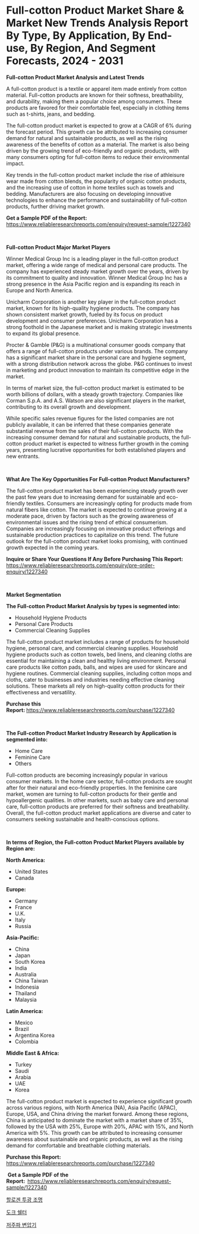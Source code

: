 <p><h1>Full-cotton Product Market Share & Market New Trends Analysis Report By Type, By Application, By End-use, By Region, And Segment Forecasts, 2024 - 2031</h1></p><p><strong>Full-cotton Product Market Analysis and Latest Trends</strong></p>
<p><p>A full-cotton product is a textile or apparel item made entirely from cotton material. Full-cotton products are known for their softness, breathability, and durability, making them a popular choice among consumers. These products are favored for their comfortable feel, especially in clothing items such as t-shirts, jeans, and bedding.</p><p>The full-cotton product market is expected to grow at a CAGR of 6% during the forecast period. This growth can be attributed to increasing consumer demand for natural and sustainable products, as well as the rising awareness of the benefits of cotton as a material. The market is also being driven by the growing trend of eco-friendly and organic products, with many consumers opting for full-cotton items to reduce their environmental impact.</p><p>Key trends in the full-cotton product market include the rise of athleisure wear made from cotton blends, the popularity of organic cotton products, and the increasing use of cotton in home textiles such as towels and bedding. Manufacturers are also focusing on developing innovative technologies to enhance the performance and sustainability of full-cotton products, further driving market growth.</p></p>
<p><strong>Get a Sample PDF of the Report:&nbsp;</strong> <a href="https://www.reliableresearchreports.com/enquiry/request-sample/1227340">https://www.reliableresearchreports.com/enquiry/request-sample/1227340</a></p>
<p>&nbsp;</p>
<p><strong>Full-cotton Product Major Market Players</strong></p>
<p><p>Winner Medical Group Inc is a leading player in the full-cotton product market, offering a wide range of medical and personal care products. The company has experienced steady market growth over the years, driven by its commitment to quality and innovation. Winner Medical Group Inc has a strong presence in the Asia Pacific region and is expanding its reach in Europe and North America.</p><p>Unicharm Corporation is another key player in the full-cotton product market, known for its high-quality hygiene products. The company has shown consistent market growth, fueled by its focus on product development and consumer preferences. Unicharm Corporation has a strong foothold in the Japanese market and is making strategic investments to expand its global presence.</p><p>Procter & Gamble (P&G) is a multinational consumer goods company that offers a range of full-cotton products under various brands. The company has a significant market share in the personal care and hygiene segment, with a strong distribution network across the globe. P&G continues to invest in marketing and product innovation to maintain its competitive edge in the market.</p><p>In terms of market size, the full-cotton product market is estimated to be worth billions of dollars, with a steady growth trajectory. Companies like Corman S.p.A. and A.S. Watson are also significant players in the market, contributing to its overall growth and development.</p><p>While specific sales revenue figures for the listed companies are not publicly available, it can be inferred that these companies generate substantial revenue from the sales of their full-cotton products. With the increasing consumer demand for natural and sustainable products, the full-cotton product market is expected to witness further growth in the coming years, presenting lucrative opportunities for both established players and new entrants.</p></p>
<p>&nbsp;</p>
<p><strong>What Are The Key Opportunities For Full-cotton Product Manufacturers?</strong></p>
<p><p>The full-cotton product market has been experiencing steady growth over the past few years due to increasing demand for sustainable and eco-friendly textiles. Consumers are increasingly opting for products made from natural fibers like cotton. The market is expected to continue growing at a moderate pace, driven by factors such as the growing awareness of environmental issues and the rising trend of ethical consumerism. Companies are increasingly focusing on innovative product offerings and sustainable production practices to capitalize on this trend. The future outlook for the full-cotton product market looks promising, with continued growth expected in the coming years.</p></p>
<p><strong>Inquire or Share Your Questions If Any Before Purchasing This Report:</strong> <a href="https://www.reliableresearchreports.com/enquiry/pre-order-enquiry/1227340">https://www.reliableresearchreports.com/enquiry/pre-order-enquiry/1227340</a></p>
<p>&nbsp;</p>
<p><strong>Market Segmentation</strong></p>
<p><strong>The Full-cotton Product Market Analysis by types is segmented into:</strong></p>
<p><ul><li>Household Hygiene Products</li><li>Personal Care Products</li><li>Commercial Cleaning Supplies</li></ul></p>
<p><p>The full-cotton product market includes a range of products for household hygiene, personal care, and commercial cleaning supplies. Household hygiene products such as cotton towels, bed linens, and cleaning cloths are essential for maintaining a clean and healthy living environment. Personal care products like cotton pads, balls, and wipes are used for skincare and hygiene routines. Commercial cleaning supplies, including cotton mops and cloths, cater to businesses and industries needing effective cleaning solutions. These markets all rely on high-quality cotton products for their effectiveness and versatility.</p></p>
<p><strong>Purchase this Report:&nbsp;</strong><a href="https://www.reliableresearchreports.com/purchase/1227340">https://www.reliableresearchreports.com/purchase/1227340</a></p>
<p>&nbsp;</p>
<p><strong>The Full-cotton Product Market Industry Research by Application is segmented into:</strong></p>
<p><ul><li>Home Care</li><li>Feminine Care</li><li>Others</li></ul></p>
<p><p>Full-cotton products are becoming increasingly popular in various consumer markets. In the home care sector, full-cotton products are sought after for their natural and eco-friendly properties. In the feminine care market, women are turning to full-cotton products for their gentle and hypoallergenic qualities. In other markets, such as baby care and personal care, full-cotton products are preferred for their softness and breathability. Overall, the full-cotton product market applications are diverse and cater to consumers seeking sustainable and health-conscious options.</p></p>
<p>&nbsp;</p>
<p><strong>In terms of Region, the Full-cotton Product Market Players available by Region are:</strong></p>
<p>
    <p> <strong> North America: </strong>
        <ul>
            <li>United States</li>
            <li>Canada</li>
        </ul>
        </p> 
    <p> <strong> Europe: </strong>
        <ul>
            <li>Germany</li>
            <li>France</li>
            <li>U.K.</li>
            <li>Italy</li>
            <li>Russia</li>
        </ul>
        </p> 
    <p> <strong> Asia-Pacific: </strong>
        <ul>
            <li>China</li>
            <li>Japan</li>
            <li>South Korea</li>
            <li>India</li>
            <li>Australia</li>
            <li>China Taiwan</li>
            <li>Indonesia</li>
            <li>Thailand</li>
            <li>Malaysia</li>
        </ul>
        </p> 
    <p> <strong> Latin America: </strong>
        <ul>
            <li>Mexico</li>
            <li>Brazil</li>
            <li>Argentina Korea</li>
            <li>Colombia</li>
        </ul>
        </p> 
    <p> <strong> Middle East & Africa: </strong>
        <ul>
            <li>Turkey</li>
            <li>Saudi</li>
            <li>Arabia</li>
            <li>UAE</li>
            <li>Korea</li>
        </ul>
    </p>
    </p>
<p><p>The full-cotton product market is expected to experience significant growth across various regions, with North America (NA), Asia Pacific (APAC), Europe, USA, and China driving the market forward. Among these regions, China is anticipated to dominate the market with a market share of 35%, followed by the USA with 25%, Europe with 20%, APAC with 15%, and North America with 5%. This growth can be attributed to increasing consumer awareness about sustainable and organic products, as well as the rising demand for comfortable and breathable clothing materials.</p></p>
<p><strong>Purchase this Report: </strong><a href="https://www.reliableresearchreports.com/purchase/1227340">https://www.reliableresearchreports.com/purchase/1227340</a></p>
<p>&nbsp;<strong>Get a Sample PDF of the Report:&nbsp;&nbsp;</strong><a href="https://www.reliableresearchreports.com/enquiry/request-sample/1227340">https://www.reliableresearchreports.com/enquiry/request-sample/1227340</a></p>
<p><strong></strong></p>
<p><p><a href="https://github.com/jntpkh496620/Market-Research-Report-List-1/blob/main/72018186315.md">할로겐 투광 조명</a></p><p><a href="https://github.com/JonHarrtis67676y/Market-Research-Report-List-1/blob/main/14394456314.md">도크 쉘터</a></p><p><a href="https://github.com/vsoq0zknh59/Market-Research-Report-List-1/blob/main/85988326316.md">저주파 변압기</a></p></p>